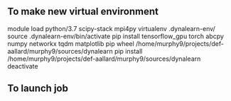 ## To make new virtual environment

module load python/3.7 scipy-stack mpi4py
virtualenv .dynalearn-env/
source .dynalearn-env/bin/activate
pip install tensorflow_gpu torch abcpy numpy networkx tqdm matplotlib
pip wheel /home/murphy9/projects/def-aallard/murphy9/sources/dynalearn
pip install /home/murphy9/projects/def-aallard/murphy9/sources/dynalearn
deactivate

## To launch job

